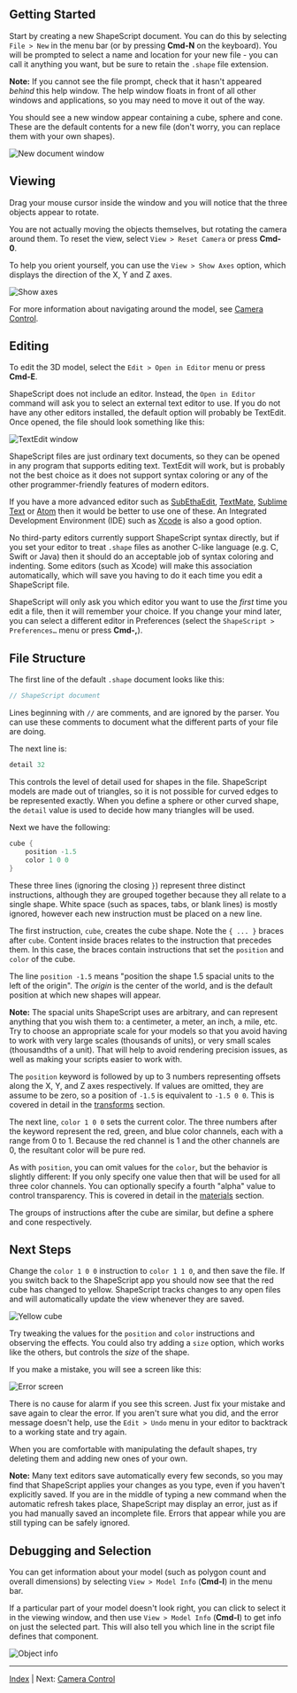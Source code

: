 Getting Started
---

Start by creating a new ShapeScript document. You can do this by selecting `File > New` in the menu bar (or by pressing **Cmd-N** on the keyboard). You will be prompted to select a name and location for your new file - you can call it anything you want, but be sure to retain the `.shape` file extension.

**Note:** If you cannot see the file prompt, check that it hasn't appeared *behind* this help window. The help window floats in front of all other windows and applications, so you may need to move it out of the way.

You should see a new window appear containing a cube, sphere and cone. These are the default contents for a new file (don't worry, you can replace them with your own shapes).

![New document window](images/new-document-window.png)

## Viewing

Drag your mouse cursor inside the window and you will notice that the three objects appear to rotate.

You are not actually moving the objects themselves, but rotating the camera around them. To reset the view, select `View > Reset Camera` or press **Cmd-0**.

To help you orient yourself, you can use the `View > Show Axes` option, which displays the direction of the X, Y and Z axes.

![Show axes](images/show-axes.png)

For more information about navigating around the model, see [Camera Control](camera-control.md).

## Editing

To edit the 3D model, select the `Edit > Open in Editor` menu or press **Cmd-E**.

ShapeScript does not include an editor. Instead, the `Open in Editor` command will ask you to select an external text editor to use. If you do not have any other editors installed, the default option will probably be TextEdit. Once opened, the file should look something like this:

![TextEdit window](images/textedit.png)

ShapeScript files are just ordinary text documents, so they can be opened in any program that supports editing text. TextEdit will work, but is probably not the best choice as it does not support syntax coloring or any of the other programmer-friendly features of modern editors.

If you have a more advanced editor such as [SubEthaEdit](https://subethaedit.net), [TextMate](https://macromates.com), [Sublime Text](https://www.sublimetext.com) or [Atom](https://atom.io) then it would be better to use one of these. An Integrated Development Environment (IDE) such as [Xcode](https://developer.apple.com/xcode/) is also a good option.

No third-party editors currently support ShapeScript syntax directly, but if you set your editor to treat `.shape` files as another C-like language (e.g. C, Swift or Java) then it should do an acceptable job of syntax coloring and indenting. Some editors (such as Xcode) will make this association automatically, which will save you having to do it each time you edit a ShapeScript file.

ShapeScript will only ask you which editor you want to use the *first* time you edit a file, then it will remember your choice. If you change your mind later, you can select a different editor in Preferences (select the `ShapeScript > Preferences…` menu or press **Cmd-,**).

## File Structure

The first line of the default `.shape` document looks like this:

```swift
// ShapeScript document
```

Lines beginning with `//` are comments, and are ignored by the parser. You can use these comments to document what the different parts of your file are doing.

The next line is:

```swift
detail 32
```

This controls the level of detail used for shapes in the file. ShapeScript models are made out of triangles, so it is not possible for curved edges to be represented exactly. When you define a sphere or other curved shape, the `detail` value is used to decide how many triangles will be used.

Next we have the following:

```swift
cube {
    position -1.5
    color 1 0 0
}
```

These three lines (ignoring the closing `}`) represent three distinct instructions, although they are grouped together because they all relate to a single shape. White space (such as spaces, tabs, or blank lines) is mostly ignored, however each new instruction must be placed on a new line.

The first instruction, `cube`, creates the cube shape. Note the `{ ... }` braces after `cube`. Content inside braces relates to the instruction that precedes them. In this case, the braces contain instructions that set the  `position` and  `color` of the cube.

The line `position -1.5` means "position the shape 1.5 spacial units to the left of the origin". The *origin* is the center of the world, and is the default position at which new shapes will appear.

**Note:** The spacial units ShapeScript uses are arbitrary, and can represent anything that you wish them to: a centimeter, a meter, an inch, a mile, etc. Try to choose an appropriate scale for your models so that you avoid having to work with very large scales (thousands of units), or very small scales (thousandths of a unit). That will help to avoid rendering precision issues, as well as making your scripts easier to work with.

The `position` keyword is followed by up to 3 numbers representing offsets along the X, Y, and Z axes respectively. If values are omitted, they are assume to be zero, so a position of `-1.5` is equivalent to `-1.5 0 0`. This is covered in detail in the [transforms](transforms.md#position) section.

The next line, `color 1 0 0` sets the current color. The three numbers after the keyword represent the red, green, and blue color channels, each with a range from 0 to 1. Because the red channel is 1 and the other channels are 0, the resultant color will be pure red.

As with `position`, you can omit values for the `color`, but the behavior is slightly different: If you only specify one value then that will be used for all three color channels. You can optionally specify a fourth "alpha" value to control transparency. This is covered in detail in the [materials](materials.md#color) section.

The groups of instructions after the cube are similar, but define a sphere and cone respectively.

## Next Steps

Change the `color 1 0 0` instruction to `color 1 1 0`, and then save the file. If you switch back to the ShapeScript app you should now see that the red cube has changed to yellow. ShapeScript tracks changes to any open files and will automatically update the view whenever they are saved.

![Yellow cube](images/yellow-cube.png)

Try tweaking the values for the `position`  and `color` instructions and observing the effects. You could also try adding a `size` option, which works like the others, but controls the *size* of the shape.

If you make a mistake, you will see a screen like this:

![Error screen](images/error-screen.png)

There is no cause for alarm if you see this screen. Just fix your mistake and save again to clear the error. If you aren't sure what you did, and the error message doesn't help, use the `Edit > Undo` menu in your editor to backtrack to a working state and try again.

When you are comfortable with manipulating the default shapes, try deleting them and adding new ones of your own.

**Note:** Many text editors save automatically every few seconds, so you may find that ShapeScript applies your changes as you type, even if you haven't explicitly saved. If you are in the middle of typing a new command when the automatic refresh takes place, ShapeScript may display an error, just as if you had manually saved an incomplete file. Errors that appear while you are still typing can be safely ignored.

## Debugging and Selection

You can get information about your model (such as polygon count and overall dimensions) by selecting `View > Model Info` (**Cmd-I**) in the menu bar.

If a particular part of your model doesn't look right, you can click to select it in the viewing window, and then use `View > Model Info` (**Cmd-I**) to get info on just the selected part. This will also tell you which line in the script file defines that component.

![Object info](images/object-info.png)

---
[Index](index.md) | Next: [Camera Control](camera-control.md)
